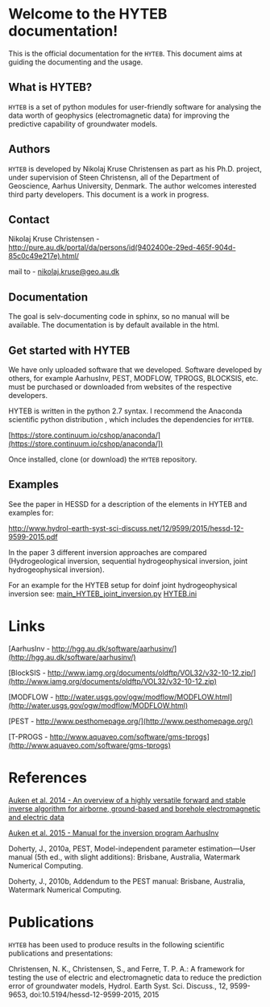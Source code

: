 Welcome to the HYTEB documentation!
=================================
This is the official documentation for the ``HYTEB``.
This document aims at guiding the documenting and the usage.

What is HYTEB?
--------------
``HYTEB`` is a set of python modules for user-friendly software for analysing the data worth of geophysics (electromagnetic data) for improving the predictive capability of groundwater models.

Authors
-------
``HYTEB`` is developed by Nikolaj Kruse Christensen as part as his Ph.D. project, under
supervision of Steen Christensn, all of the Department
of Geoscience, Aarhus University, Denmark. The author welcomes interested third
party developers. This document is a work in progress.

Contact
-------
Nikolaj Kruse Christensen - http://pure.au.dk/portal/da/persons/id(9402400e-29ed-465f-904d-85c0c49e217e).html/ 

mail to - nikolaj.kruse@geo.au.dk

Documentation
-------------
The goal is selv-documenting code in sphinx, so no manual will be available.
The documentation is by default available in the html.


Get started with HYTEB
----------------------
We have only uploaded software that we developed. Software developed by others, for example AarhusInv, PEST, MODFLOW, TPROGS, BLOCKSIS, etc. must be purchased or downloaded from websites of the respective developers.

HYTEB is written in the python 2.7 syntax.
I recommend the Anaconda scientific python distribution , which includes the dependencies for ``HYTEB``. 

[https://store.continuum.io/cshop/anaconda/](https://store.continuum.io/cshop/anaconda/])

Once installed, clone (or download) the ``HYTEB`` repository. 

Examples
--------

See the paper in HESSD for a description of the elements in HYTEB and examples for:

http://www.hydrol-earth-syst-sci-discuss.net/12/9599/2015/hessd-12-9599-2015.pdf

In the paper 3 different inversion approaches are compared (Hydrogeological inversion, sequential hydrogeophysical inversion, joint hydrogeophysical inversion). 

For an example for the HYTEB setup for doinf joint hydrogeophysical inversion see: [main_HYTEB_joint_inversion.py](https://github.com/Nikolaj-KC/HYTEB/blob/master/main_HYTEB_joint_inversion.py) 
[HYTEB.ini](https://github.com/Nikolaj-KC/HYTEB/blob/master/HYTEB.ini)


Links
=====
[AarhusInv - http://hgg.au.dk/software/aarhusinv/](http://hgg.au.dk/software/aarhusinv/)

[BlockSIS - http://www.iamg.org/documents/oldftp/VOL32/v32-10-12.zip/](http://www.iamg.org/documents/oldftp/VOL32/v32-10-12.zip)

[MODFLOW - http://water.usgs.gov/ogw/modflow/MODFLOW.html](http://water.usgs.gov/ogw/modflow/MODFLOW.html)

[PEST - http://www.pesthomepage.org/](http://www.pesthomepage.org/)

[T-PROGS - http://www.aquaveo.com/software/gms-tprogs](http://www.aquaveo.com/software/gms-tprogs)

References
==========
[Auken et al. 2014 - An overview of a highly versatile forward and stable inverse algorithm for airborne, ground-based and borehole electromagnetic and electric data](http://hgg.au.dk/fileadmin/www.gfs.au.dk/AUKEN2014D.pdf)

[Auken et al. 2015 - Manual for the inversion program AarhusInv](http://www.hgg.geo.au.dk/HGGsoftware/em1dinv/em1dinv_manual.pdf)

Doherty, J., 2010a, PEST, Model-independent parameter estimation—User manual (5th ed., with slight additions):
Brisbane, Australia, Watermark Numerical Computing.

Doherty, J., 2010b, Addendum to the PEST manual: Brisbane, Australia, Watermark Numerical Computing.



Publications
============
``HYTEB`` has been used to produce results in the following scientific
publications and presentations:

Christensen, N. K., Christensen, S., and Ferre, T. P. A.: A framework for testing the use of electric and electromagnetic data to reduce the prediction error of groundwater models, Hydrol. Earth Syst. Sci. Discuss., 12, 9599-9653, doi:10.5194/hessd-12-9599-2015, 2015
